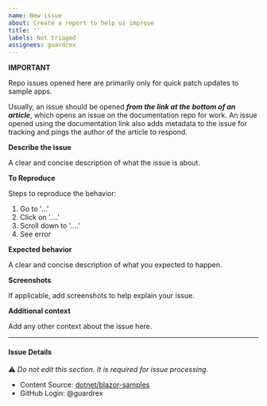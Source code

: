 ```yaml
---
name: New issue
about: Create a report to help us improve
title: ''
labels: Not triaged
assignees: guardrex
---
```

**IMPORTANT**

Repo issues opened here are primarily only for quick patch 
updates to sample apps.

Usually, an issue should be opened ***from the link at the***
***bottom of an article***, which opens an issue on the 
documentation repo for work. An issue opened using the 
documentation link also adds metadata to the issue for 
tracking and pings the author of the article to respond.

**Describe the issue**

A clear and concise description of what the issue is about.

**To Reproduce**

Steps to reproduce the behavior:

1. Go to '...'
1. Click on '....'
1. Scroll down to '....'
1. See error

**Expected behavior**

A clear and concise description of what you expected to happen.

**Screenshots**

If applicable, add screenshots to help explain your issue.

**Additional context**

Add any other context about the issue here.

---
#### Issue Details

⚠ *Do not edit this section. It is required for issue processing.*

* Content Source: [dotnet/blazor-samples](https://github.com/dotnet/blazor-samples)
* GitHub Login: @guardrex
